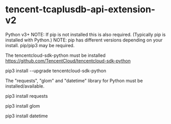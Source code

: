 # tencent-tcaplusdb-api-extension-v2

Python v3+ NOTE: If pip is not installed this is also required. (Typically pip is installed with Python.) NOTE: pip has different versions depending on your install. pip/pip3 may be required.

The tencentcloud-sdk-python must be installed https://github.com/TencentCloud/tencentcloud-sdk-python

pip3 install --upgrade tencentcloud-sdk-python

The "requests", "glom" and "datetime" library for Python must be installed/available.

pip3 install requests

pip3 install glom

pip3 install datetime
